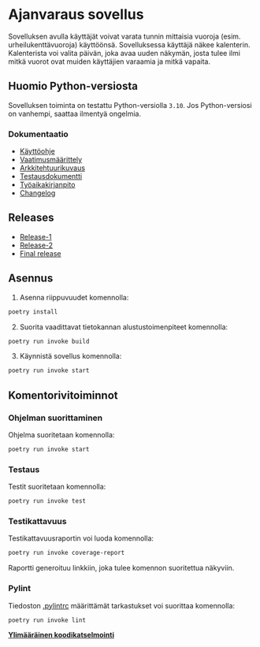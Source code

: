 # Ajanvaraus sovellus

Sovelluksen avulla käyttäjät voivat varata tunnin mittaisia vuoroja (esim. urheilukenttävuoroja) käyttöönsä. Sovelluksessa käyttäjä näkee kalenterin. Kalenterista voi valita päivän, joka avaa uuden näkymän, josta tulee ilmi mitkä vuorot ovat muiden käyttäjien varaamia ja mitkä vapaita.

## Huomio Python-versiosta

Sovelluksen toiminta on testattu Python-versiolla `3.10`. Jos Python-versiosi on vanhempi, saattaa ilmentyä ongelmia.


### Dokumentaatio

* [Käyttöohje](./dokumentaatio/kayttoohje.md)
* [Vaatimusmäärittely](./dokumentaatio/vaatimusmaarittely.md)
* [Arkkitehtuurikuvaus](./dokumentaatio/arkkitehtuuri.md)
* [Testausdokumentti](./dokumentaatio/testaus.md)
* [Työaikakirjanpito](./dokumentaatio/tuntikirjanpito.md)
* [Changelog](./dokumentaatio/changelog.md)

## Releases

* [Release-1](https://github.com/levomaaa/ot-harjoitustyo/releases/tag/viikko5)
* [Release-2](https://github.com/levomaaa/ot-harjoitustyo/releases/tag/viikko6)
* [Final release](https://github.com/levomaaa/ot-harjoitustyo/releases/tag/loppupalautus)
 
## Asennus

1. Asenna riippuvuudet komennolla:

```bash
poetry install
```

2. Suorita vaadittavat tietokannan alustustoimenpiteet komennolla:

```bash
poetry run invoke build
```

3. Käynnistä sovellus komennolla:

```bash
poetry run invoke start
```

## Komentorivitoiminnot

### Ohjelman suorittaminen

Ohjelma suoritetaan komennolla:

```bash
poetry run invoke start
```

### Testaus

Testit suoritetaan komennolla:

```bash
poetry run invoke test
```

### Testikattavuus

Testikattavuusraportin voi luoda komennolla:

```bash
poetry run invoke coverage-report
```

Raportti generoituu linkkiin, joka tulee komennon suoritettua näkyviin.

### Pylint

Tiedoston [.pylintrc](./.pylintrc) määrittämät tarkastukset voi suorittaa komennolla:

```bash
poetry run invoke lint
```
**[Ylimääräinen koodikatselmointi](https://github.com/jakubgrad/ot-harjoitustyo)**